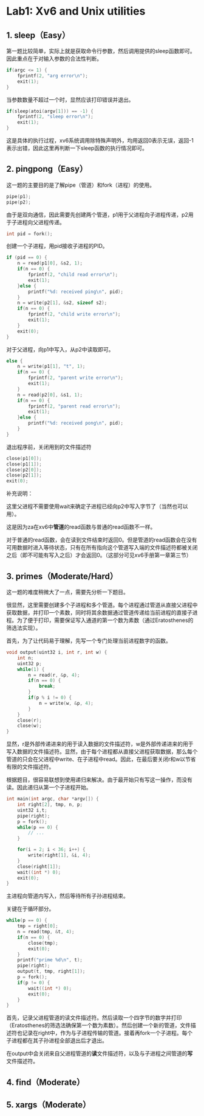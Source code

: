 # Lab1: Xv6 and Unix utilities

## 1. sleep（Easy）

第一题比较简单，实际上就是获取命令行参数，然后调用提供的sleep函数即可。因此重点在于对输入参数的合法性判断。

```c
if(argc <= 1) {
    fprintf(2, "arg error\n");
    exit(1);
}
```

当参数数量不超过一个时，显然应该打印错误并退出。

```c
if(sleep(atoi(argv[1])) == -1) {
    fprintf(2, "sleep error\n");
    exit(1);
}
```

这是具体的执行过程，xv6系统调用除特殊声明外，均用返回0表示无误，返回-1表示出错，因此这里再判断一下sleep函数的执行情况即可。

## 2. pingpong（Easy）

这一题的主要目的是了解pipe（管道）和fork（进程）的使用。

```c
pipe(p1);
pipe(p2);
```

由于是双向通信，因此需要先创建两个管道，p1用于父进程向子进程传递，p2用于子进程向父进程传递。

```c
int pid = fork();
```

创建一个子进程，用pid接收子进程的PID。

```c
if (pid == 0) {
    n = read(p1[0], &s2, 1);
    if(n == 0) {
        fprintf(2, "child read error\n");
        exit(1);
    }else {
        printf("%d: received ping\n", pid);
    }
    n = write(p2[1], &s2, sizeof s2);
    if(n == 0) {
        fprintf(2, "child write error\n");
        exit(1);
    }
    exit(0);
}
```

对于父进程，向p1中写入，从p2中读取即可。

```c
else {
    n = write(p1[1], "t", 1);
    if(n == 0) {
        fprintf(2, "parent write error\n");
        exit(1);
    }
    n = read(p2[0], &s1, 1);
    if(n == 0) {
        fprintf(2, "parent read error\n");
        exit(1);
    }else {
        printf("%d: received pong\n", pid);
    }
}
```

退出程序前，关闭用到的文件描述符

```c
close(p1[0]);
close(p1[1]);
close(p2[0]);
close(p2[1]);
exit(0);
```

补充说明：

这里父进程不需要使用wait来确定子进程已经向p2中写入字节了（当然也可以用）。

这是因为za在xv6中**管道**的read函数与普通的read函数不一样。

对于普通的read函数，会在读到文件结束时返回0。但是管道的read函数会在没有可用数据时进入等待状态，只有在所有指向这个管道写入端的文件描述符都被关闭之后（即不可能有写入之后）才会返回0。（这部分可见xv6手册第一章第三节）

## 3. primes（Moderate/Hard）

这一题的难度稍微大了一点，需要先分析一下题目。

很显然，这里需要创建多个子进程和多个管道。每个进程通过管道从直接父进程中获取数据，并打印一个素数，同时将其余数据通过管道传递给当前进程的直接子进程。为了便于打印，需要保证写入通道的第一个数为素数（通过Eratosthenes的筛选法实现）。

首先，为了让代码易于理解，先写一个专门处理当前进程数字的函数。

```c
void output(uint32 i, int r, int w) {
    int n;
    uint32 p;
    while(1) {
        n = read(r, &p, 4);
        if(n == 0) {
            break;
        }
        if(p % i != 0) {
            n = write(w, &p, 4);
        }
    }
    close(r);
    close(w);
}
```

显然，r是外部传递进来的用于读入数据的文件描述符，w是外部传递进来的用于写入数据的文件描述符。显然，由于每个进程都从直接父进程获取数据，那么每个管道的只会在父进程中write、在子进程中read。因此，在最后要关闭r和w以节省有限的文件描述符。

根据题目，很容易联想到使用递归来解决。由于最开始只有写这一操作，而没有读。因此递归从第一个子进程开始。

```c
int main(int argc, char *argv[]) {
    int right[2], tmp, n, p;
    uint32 i,t;
    pipe(right);
    p = fork();
    while(p == 0) {
        // ...
    }

    for(i = 2; i < 36; i++) {
        write(right[1], &i, 4);
    }
    close(right[1]);
    wait((int *) 0);
    exit(0);
}
```

主进程向管道内写入，然后等待所有子孙进程结束。

关键在于循环部分。

```c
while(p == 0) {
    tmp = right[0];
    n = read(tmp, &t, 4);
    if(n == 0) {
        close(tmp);
        exit(0);
    }
    printf("prime %d\n", t);
    pipe(right);
    output(t, tmp, right[1]);
    p = fork();
    if(p != 0) {
        wait((int *) 0);
        exit(0);
    }
}
```

首先，记录父进程管道的读文件描述符。然后读取一个四字节的数字并打印（Eratosthenes的筛选法确保第一个数为素数）。然后创建一个新的管道，文件描述符也记录在right中，作为与子进程传输的管道。接着再fork一个子进程。每个子进程都在其子孙进程全部退出后才退出。

在output中会关闭来自父进程管道的**读**文件描述符，以及与子进程之间管道的**写**文件描述符。

## 4. find（Moderate）



## 5.  xargs（Moderate）